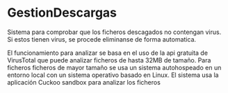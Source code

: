 # GestionDescargas
 Sistema para comprobar que los ficheros descagados no contengan virus. Si estos tienen virus, se procede  eliminanse de forma automatica.

 El funcionamiento para analizar se basa en el uso de la api gratuita de VirusTotal que puede analizar ficheros de hasta 32MB de tamaño. Para ficheros ficheros de mayor tamaño se usa un sistema autohospeado en un entorno local con un sistema operativo basado en Linux. El sistema usa la aplicación Cuckoo sandbox para analizar los ficheros
 
